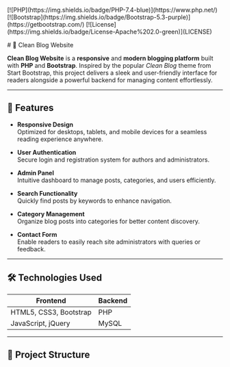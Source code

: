 <p>
[![PHP](https://img.shields.io/badge/PHP-7.4-blue)](https://www.php.net/)
[![Bootstrap](https://img.shields.io/badge/Bootstrap-5.3-purple)](https://getbootstrap.com/)
[![License](https://img.shields.io/badge/License-Apache%202.0-green)](LICENSE)
</p>
# 🚀 Clean Blog Website

**Clean Blog Website** is a **responsive** and **modern blogging platform** built with **PHP** and **Bootstrap**. Inspired by the popular *Clean Blog* theme from Start Bootstrap, this project delivers a sleek and user-friendly interface for readers alongside a powerful backend for managing content effortlessly.

---

## 📝 Features

- **Responsive Design**  
  Optimized for desktops, tablets, and mobile devices for a seamless reading experience anywhere.

- **User Authentication**  
  Secure login and registration system for authors and administrators.

- **Admin Panel**  
  Intuitive dashboard to manage posts, categories, and users efficiently.

- **Search Functionality**  
  Quickly find posts by keywords to enhance navigation.

- **Category Management**  
  Organize blog posts into categories for better content discovery.

- **Contact Form**  
  Enable readers to easily reach site administrators with queries or feedback.

---

## 🛠️ Technologies Used

| Frontend                  | Backend        |
|---------------------------|----------------|
| HTML5, CSS3, Bootstrap    | PHP            |
| JavaScript, jQuery        | MySQL          |

---

## 📁 Project Structure

